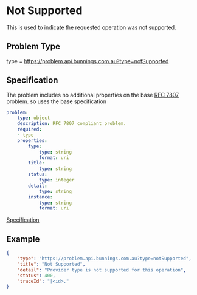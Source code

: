 # Not Supported

This is used to indicate the requested operation was not supported.

## Problem Type

type = https://problem.api.bunnings.com.au?type=notSupported

## Specification

The problem includes no additional properties on the base [RFC 7807](https://tools.ietf.org/html/rfc7807) problem.
so uses the base specification

```yaml
problem:
    type: object
    description: RFC 7807 compliant problem.
    required:
    - type
    properties:
        type:
            type: string
            format: uri
        title:
            type: string
        status:
            type: integer
        detail:
            type: string
        instance:
            type: string
            format: uri
```
[Specification](./notSupported.yaml)

## Example

```json
{
    "type": "https://problem.api.bunnings.com.au?type=notSupported",
    "title": "Not Supported",
    "detail": "Provider type is not supported for this operation",
    "status": 400,
    "traceId": "|<id>."
}
```	